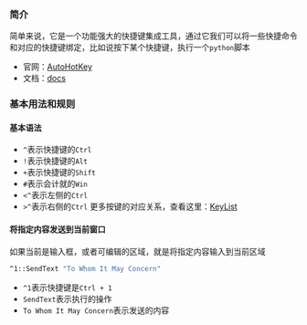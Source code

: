### 简介

简单来说，它是一个功能强大的快捷键集成工具，通过它我们可以将一些快捷命令和对应的快捷键绑定，比如说按下某个快捷键，执行一个`python`脚本

- 官网：[AutoHotKey](https://www.autohotkey.com/)
- 文档：[docs](https://www.autohotkey.com/docs/)


### 基本用法和规则

#### 基本语法

- `^`表示快捷键的`Ctrl`
- `!`表示快捷键的`Alt`
- `+`表示快捷键的`Shift`
- `#`表示会计就的`Win`
- `<^`表示左侧的`Ctrl`
- `>^`表示右侧的`Ctrl`
更多按键的对应关系，查看这里：[KeyList](https://www.autohotkey.com/docs/v2/KeyList.htm)
#### 将指定内容发送到当前窗口

如果当前是输入框，或者可编辑的区域，就是将指定内容输入到当前区域

```sh
^1::SendText "To Whom It May Concern"
```

- `^1`表示快捷键是`Ctrl + 1`
- `SendText`表示执行的操作
- `To Whom It May Concern`表示发送的内容
